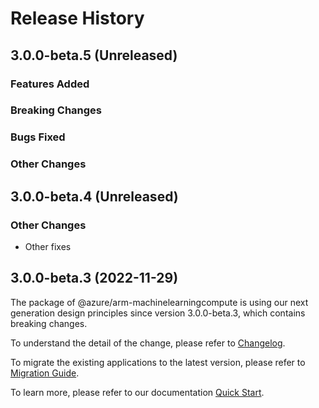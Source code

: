 # Release History

## 3.0.0-beta.5 (Unreleased)

### Features Added

### Breaking Changes

### Bugs Fixed

### Other Changes

## 3.0.0-beta.4 (Unreleased)

### Other Changes

  - Other fixes

## 3.0.0-beta.3 (2022-11-29)

The package of @azure/arm-machinelearningcompute is using our next generation design principles since version 3.0.0-beta.3, which contains breaking changes.

To understand the detail of the change, please refer to [Changelog](https://aka.ms/js-track2-changelog).

To migrate the existing applications to the latest version, please refer to [Migration Guide](https://aka.ms/js-track2-migration-guide).

To learn more, please refer to our documentation [Quick Start](https://aka.ms/azsdk/js/mgmt/quickstart ).
